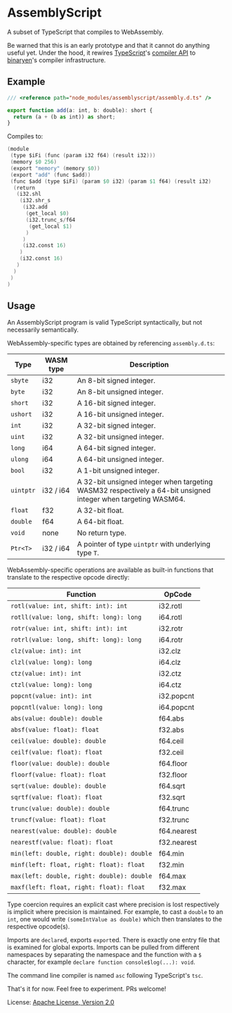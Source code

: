 AssemblyScript
==============
A subset of TypeScript that compiles to WebAssembly.

Be warned that this is an early prototype and that it cannot do anything useful yet. Under the hood, it rewires [TypeScript](https://github.com/Microsoft/TypeScript)'s [compiler API](https://github.com/Microsoft/TypeScript-wiki/blob/master/Using-the-Compiler-API.md) to [binaryen](https://github.com/WebAssembly/binaryen)'s compiler infrastructure.

Example
-------

```ts
/// <reference path="node_modules/assemblyscript/assembly.d.ts" />

export function add(a: int, b: double): short {
  return (a + (b as int)) as short;
}
```

Compiles to:

```s
(module
 (type $iFi (func (param i32 f64) (result i32)))
 (memory $0 256)
 (export "memory" (memory $0))
 (export "add" (func $add))
 (func $add (type $iFi) (param $0 i32) (param $1 f64) (result i32)
  (return
   (i32.shl
    (i32.shr_s
     (i32.add
      (get_local $0)
      (i32.trunc_s/f64
       (get_local $1)
      )
     )
     (i32.const 16)
    )
    (i32.const 16)
   )
  )
 )
)
```

Usage
-----
An AssemblyScript program is valid TypeScript syntactically, but not necessarily semantically.

WebAssembly-specific types are obtained by referencing `assembly.d.ts`:

Type      | WASM type | Description
----------|-----------|-------------
`sbyte`   | i32       | An 8-bit signed integer.
`byte`    | i32       | An 8-bit unsigned integer.
`short`   | i32       | A 16-bit signed integer.
`ushort`  | i32       | A 16-bit unsigned integer.
`int`     | i32       | A 32-bit signed integer.
`uint`    | i32       | A 32-bit unsigned integer.
`long`    | i64       | A 64-bit signed integer.
`ulong`   | i64       | A 64-bit unsigned integer.
`bool`    | i32       | A 1-bit unsigned integer.
`uintptr` | i32 / i64 | A 32-bit unsigned integer when targeting WASM32 respectively a 64-bit unsigned integer when targeting WASM64.
`float`   | f32       | A 32-bit float.
`double`  | f64       | A 64-bit float.
`void`    | none      | No return type.
`Ptr<T>`  | i32 / i64 | A pointer of type `uintptr` with underlying type `T`.

WebAssembly-specific operations are available as built-in functions that translate to the respective opcode directly:

Function                                   | OpCode
-------------------------------------------|----------
`rotl(value: int, shift: int): int`        | i32.rotl
`rotll(value: long, shift: long): long`    | i64.rotl
`rotr(value: int, shift: int): int`        | i32.rotr
`rotrl(value: long, shift: long): long`    | i64.rotr
`clz(value: int): int`                     | i32.clz
`clzl(value: long): long`                  | i64.clz
`ctz(value: int): int`                     | i32.ctz
`ctzl(value: long): long`                  | i64.ctz
`popcnt(value: int): int`                  | i32.popcnt
`popcntl(value: long): long`               | i64.popcnt
`abs(value: double): double`               | f64.abs
`absf(value: float): float`                | f32.abs
`ceil(value: double): double`              | f64.ceil
`ceilf(value: float): float`               | f32.ceil
`floor(value: double): double`             | f64.floor
`floorf(value: float): float`              | f32.floor
`sqrt(value: double): double`              | f64.sqrt
`sqrtf(value: float): float`               | f32.sqrt
`trunc(value: double): double`             | f64.trunc
`truncf(value: float): float`              | f32.trunc
`nearest(value: double): double`           | f64.nearest
`nearestf(value: float): float`            | f32.nearest
`min(left: double, right: double): double` | f64.min
`minf(left: float, right: float): float`   | f32.min
`max(left: double, right: double): double` | f64.max
`maxf(left: float, right: float): float`   | f32.max

Type coercion requires an explicit cast where precision is lost respectively is implicit where precision is maintained. For example, to cast a `double` to an `int`, one would write `(someIntValue as double)` which then translates to the respective opcode(s).

Imports are `declare`d, exports `export`ed. There is exactly one entry file that is examined for global exports. Imports can be pulled from different namespaces by separating the namespace and the function with a `$` character, for example `declare function console$log(...): void`.

The command line compiler is named `asc` following TypeScript's `tsc`.

That's it for now. Feel free to experiment. PRs welcome!

License: [Apache License, Version 2.0](https://opensource.org/licenses/Apache-2.0)
